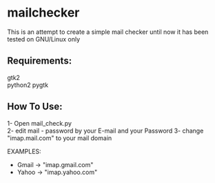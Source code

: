 # mailchecker
This is an attempt to create a simple mail checker
until now it has been tested on GNU/Linux only

Requirements:
--------------
gtk2  
python2 
pygtk

How To Use:
------------
1- Open mail_check.py   
2- edit mail - password by your E-mail and your Password
3- change "imap.mail.com" to your mail domain   
    
EXAMPLES:
- Gmail -> "imap.gmail.com"   
- Yahoo -> "imap.yahoo.com"   
